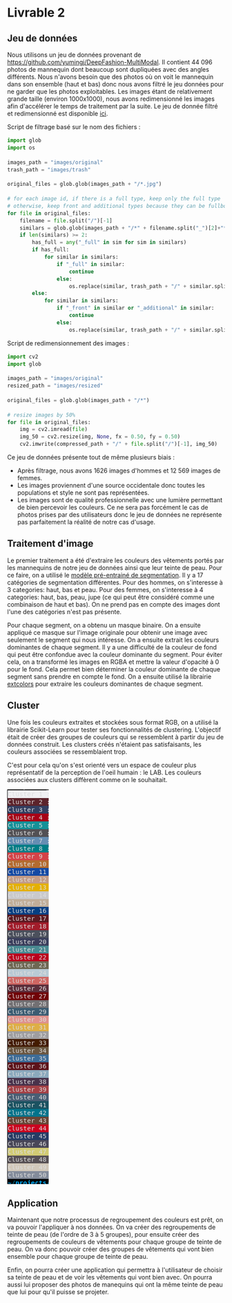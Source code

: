 # Livrable 2

## Jeu de données
Nous utilisons un jeu de données provenant de https://github.com/yumingj/DeepFashion-MultiModal. Il contient 44 096 photos de mannequin dont beaucoup sont dupliquées avec des angles différents. Nous n'avons besoin que des photos où on voit le mannequin dans son ensemble (haut et bas) donc nous avons filtré le jeu données pour ne garder que les photos exploitables. Les images étant de relativement grande taille (environ 1000x1000), nous avons redimensionné les images afin d'accélérer le temps de traitement par la suite.
Le jeu de donnée filtré et redimensionné est disponible [ici](https://drive.google.com/drive/folders/1_du47YFJGXp0veHWjdE59SLThpPCwxqg?usp=drive_link).

Script de filtrage basé sur le nom des fichiers :
```python
import glob
import os

images_path = "images/original"
trash_path = "images/trash"

original_files = glob.glob(images_path + "/*.jpg")

# for each image id, if there is a full type, keep only the full type
# otherwise, keep front and additional types because they can be fullbodies
for file in original_files:
    filename = file.split("/")[-1]
    similars = glob.glob(images_path + "/*" + filename.split("_")[2]+"*")
    if len(similars) >= 2:
        has_full = any("_full" in sim for sim in similars)
        if has_full:
            for similar in similars:
                if "_full" in similar:
                    continue
                else:
                    os.replace(similar, trash_path + "/" + similar.split("/")[-1])
        else:
            for similar in similars:
                if "_front" in similar or "_additional" in similar:
                    continue
                else:
                    os.replace(similar, trash_path + "/" + similar.split("/")[-1]) 
```

Script de redimensionnement des images :
```python
import cv2
import glob

images_path = "images/original"
resized_path = "images/resized"

original_files = glob.glob(images_path + "/*")

# resize images by 50%
for file in original_files:
    img = cv2.imread(file)
    img_50 = cv2.resize(img, None, fx = 0.50, fy = 0.50)
    cv2.imwrite(compressed_path + "/" + file.split("/")[-1], img_50)
```

Ce jeu de données présente tout de même plusieurs biais :
- Après filtrage, nous avons 1626 images d'hommes et 12 569 images de femmes.
- Les images proviennent d'une source occidentale donc toutes les populations et style ne sont pas représentées.
- Les images sont de qualité professionnelle avec une lumière permettant de bien percevoir les couleurs. Ce ne sera pas forcément le cas de photos prises par des utilisateurs donc le jeu de données ne représente pas parfaitement la réalité de notre cas d'usage.


## Traitement d'image

Le premier traitement a été d'extraire les couleurs des vêtements portés par les mannequins de notre jeu de données ainsi que leur teinte de peau.
Pour ce faire, on a utilisé le [modèle pré-entrainé de segmentation](https://huggingface.co/mattmdjaga/segformer_b2_clothes). Il y a 17 catégories de segmentation différentes. Pour des hommes, on s'interesse à 3 categories: haut, bas et peau. Pour des femmes, on s'interesse à 4 categories: haut, bas, peau, jupe (ce qui peut être considéré comme une combinaison de haut et bas). On ne prend pas en compte des images dont l'une des catégories n'est pas présente.

Pour chaque segment, on a obtenu un masque binaire. On a ensuite appliqué ce masque sur l'image originale pour obtenir une image avec seulement le segment qui nous intéresse. On a ensuite extrait les couleurs dominantes de chaque segment. Il y a une difficulté de la couleur de fond qui peut être confondue avec la couleur dominante du segment. Pour éviter cela, on a transformé les images en RGBA et mettre la valeur d'opacité à 0 pour le fond. Cela permet bien déterminer la couleur dominante de chaque segment sans prendre en compte le fond. On a ensuite utilisé la librairie [extcolors](https://pypi.org/project/extcolors/) pour extraire les couleurs dominantes de chaque segment.



## Cluster

Une fois les couleurs extraites et stockées sous format RGB, on a utilisé la librairie Scikit-Learn pour tester ses fonctionnalités de clustering. L'objectif était de créer des groupes de couleurs qui se ressemblent à partir du jeu de données construit. Les clusters créés n'étaient pas satisfaisants, les couleurs associées se ressemblaient trop.

C'est pour cela qu'on s'est orienté vers un espace de couleur plus représentatif de la perception de l'oeil humain : le LAB. Les couleurs associées aux clusters diffèrent comme on le souhaitait.

![Alt text](LAB.png)


## Application

Maintenant que notre processus de regroupement des couleurs est prêt, on va pouvoir l'appliquer à nos données. On va créer des regroupements de teinte de peau (de l'ordre de 3 à 5 groupes), pour ensuite créer des regroupements de couleurs de vêtements pour chaque groupe de teinte de peau. On va donc pouvoir créer des groupes de vêtements qui vont bien ensemble pour chaque groupe de teinte de peau.

Enfin, on pourra créer une application qui permettra à l'utilisateur de choisir sa teinte de peau et de voir les vêtements qui vont bien avec. On pourra aussi lui proposer des photos de manequins qui ont la même teinte de peau que lui pour qu'il puisse se projeter.